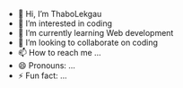 - 👋 Hi, I’m ThaboLekgau
- 👀 I’m interested in coding
- 🌱 I’m currently learning Web development
- 💞️ I’m looking to collaborate on coding
- 📫 How to reach me ...
- 😄 Pronouns: ...
- ⚡ Fun fact: ...

<!---
ThaboLekgau/ThaboLekgau is a ✨ special ✨ repository because its `README.md` (this file) appears on your GitHub profile.
You can click the Preview link to take a look at your changes.
--->
